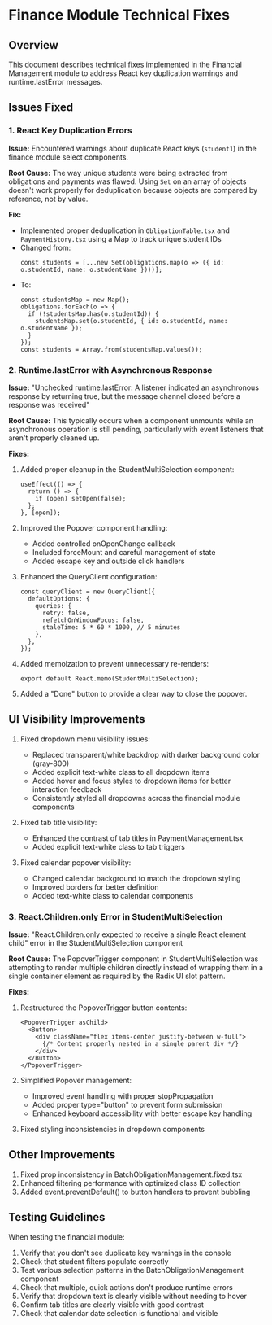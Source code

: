 # Finance Module Technical Fixes

## Overview

This document describes technical fixes implemented in the Financial Management module to address React key duplication warnings and runtime.lastError messages.

## Issues Fixed

### 1. React Key Duplication Errors

**Issue:** Encountered warnings about duplicate React keys (`student1`) in the finance module select components.

**Root Cause:** The way unique students were being extracted from obligations and payments was flawed. Using `Set` on an array of objects doesn't work properly for deduplication because objects are compared by reference, not by value.

**Fix:**
- Implemented proper deduplication in `ObligationTable.tsx` and `PaymentHistory.tsx` using a Map to track unique student IDs
- Changed from:
  ```tsx
  const students = [...new Set(obligations.map(o => ({ id: o.studentId, name: o.studentName })))];
  ```
- To:
  ```tsx
  const studentsMap = new Map();
  obligations.forEach(o => {
    if (!studentsMap.has(o.studentId)) {
      studentsMap.set(o.studentId, { id: o.studentId, name: o.studentName });
    }
  });
  const students = Array.from(studentsMap.values());
  ```

### 2. Runtime.lastError with Asynchronous Response

**Issue:** "Unchecked runtime.lastError: A listener indicated an asynchronous response by returning true, but the message channel closed before a response was received"

**Root Cause:** This typically occurs when a component unmounts while an asynchronous operation is still pending, particularly with event listeners that aren't properly cleaned up.

**Fixes:**
1. Added proper cleanup in the StudentMultiSelection component:
   ```tsx
   useEffect(() => {
     return () => {
       if (open) setOpen(false);
     };
   }, [open]);
   ```

2. Improved the Popover component handling:
   - Added controlled onOpenChange callback
   - Included forceMount and careful management of state
   - Added escape key and outside click handlers

3. Enhanced the QueryClient configuration:
   ```tsx
   const queryClient = new QueryClient({
     defaultOptions: {
       queries: {
         retry: false,
         refetchOnWindowFocus: false,
         staleTime: 5 * 60 * 1000, // 5 minutes
       },
     },
   });
   ```

4. Added memoization to prevent unnecessary re-renders:
   ```tsx
   export default React.memo(StudentMultiSelection);
   ```

5. Added a "Done" button to provide a clear way to close the popover.

## UI Visibility Improvements

1. Fixed dropdown menu visibility issues:
   - Replaced transparent/white backdrop with darker background color (gray-800)
   - Added explicit text-white class to all dropdown items
   - Added hover and focus styles to dropdown items for better interaction feedback
   - Consistently styled all dropdowns across the financial module components

2. Fixed tab title visibility:
   - Enhanced the contrast of tab titles in PaymentManagement.tsx
   - Added explicit text-white class to tab triggers

3. Fixed calendar popover visibility:
   - Changed calendar background to match the dropdown styling
   - Improved borders for better definition
   - Added text-white class to calendar components

### 3. React.Children.only Error in StudentMultiSelection

**Issue:** "React.Children.only expected to receive a single React element child" error in the StudentMultiSelection component

**Root Cause:** The PopoverTrigger component in StudentMultiSelection was attempting to render multiple children directly instead of wrapping them in a single container element as required by the Radix UI slot pattern.

**Fixes:**
1. Restructured the PopoverTrigger button contents:
   ```tsx
   <PopoverTrigger asChild>
     <Button>
       <div className="flex items-center justify-between w-full">
         {/* Content properly nested in a single parent div */}
       </div>
     </Button>
   </PopoverTrigger>
   ```

2. Simplified Popover management:
   - Improved event handling with proper stopPropagation
   - Added proper type="button" to prevent form submission
   - Enhanced keyboard accessibility with better escape key handling

3. Fixed styling inconsistencies in dropdown components

## Other Improvements

1. Fixed prop inconsistency in BatchObligationManagement.fixed.tsx
2. Enhanced filtering performance with optimized class ID collection
3. Added event.preventDefault() to button handlers to prevent bubbling

## Testing Guidelines

When testing the financial module:
1. Verify that you don't see duplicate key warnings in the console
2. Check that student filters populate correctly
3. Test various selection patterns in the BatchObligationManagement component
4. Check that multiple, quick actions don't produce runtime errors
5. Verify that dropdown text is clearly visible without needing to hover
6. Confirm tab titles are clearly visible with good contrast
7. Check that calendar date selection is functional and visible
